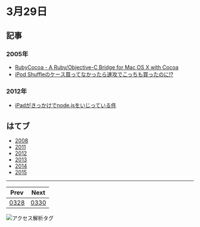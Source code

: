 # 3月29日
## 記事

### 2005年

- [RubyCocoa - A Ruby/Objective-C Bridge for Mac OS X with Cocoa](http://kjunichi.cocolog-nifty.com/misc/2005/03/rubycocoa__a_ru.html)
- [iPod Shuffleのケース買ってなかったら速攻でこっちも買ったのに!?](http://kjunichi.cocolog-nifty.com/misc/2005/03/ipod_shuffle.html)

### 2012年

- [iPadがきっかけでnode.jsをいじっている件](http://kjunichi.cocolog-nifty.com/misc/2012/03/ipadnodejs-9731.html)

## はてブ

- [2008](http://b.hatena.ne.jp//kjw_junichi/20080329)
- [2011](http://b.hatena.ne.jp//kjw_junichi/20110329)
- [2012](http://b.hatena.ne.jp//kjw_junichi/20120329)
- [2013](http://b.hatena.ne.jp//kjw_junichi/20130329)
- [2014](http://b.hatena.ne.jp//kjw_junichi/20140329)
- [2015](http://b.hatena.ne.jp//kjw_junichi/20150329)

----

|Prev|Next|
|----|----|
|[0328](https://gist.github.com/kjunichi/3f903d8ff2eea8a957aa)|[0330](https://gist.github.com/kjunichi/0e93031461f66d354319)

![アクセス解析タグ](http://kjunurl2015.appspot.com/ykoV?p=0329.md)